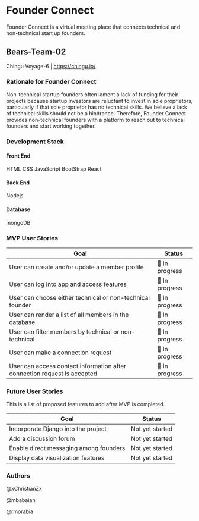 # Founder Connect
Founder Connect is a virtual meeting place that connects technical and non-technical start up founders. 

## Bears-Team-02
Chingu Voyage-6 | https://chingu.io/

### Rationale for Founder Connect
Non-technical startup founders often lament a lack of funding for their projects because startup investors are reluctant to invest in sole proprietors, particularly if that sole proprietor has no technical skills. We believe a lack of technical skills should not be a hindrance. Therefore, Founder Connect provides non-technical founders with a platform to reach out to technical founders and start working together. 

### Development Stack
#### Front End
HTML
CSS
JavaScript
BootStrap
React

#### Back End
Nodejs

#### Database
mongoDB

### MVP User Stories
| Goal | Status |
| -----| ------ |
| User can create and/or update a member profile | 🚧 In progress |
| User can log into app and access features | 🚧 In progress |
| User can choose either technical or non-technical founder | 🚧 In progress |
| User can render a list of all members in the database | 🚧 In progress |
| User can filter members by technical or non-technical | 🚧 In progress |
| User can make a connection request | 🚧 In progress |
| User can access contact information after connection request is accepted | 🚧 In progress |

### Future User Stories
This is a list of proposed features to add after MVP is completed.

| Goal | Status |
| ----- | ------ |
| Incorporate Django into the project | Not yet started |
| Add a discussion forum | Not yet started |
| Enable direct messaging among founders | Not yet started |
| Display data visualization features | Not yet started |

### Authors
@xChristianZx

@mbabaian

@rmorabia

